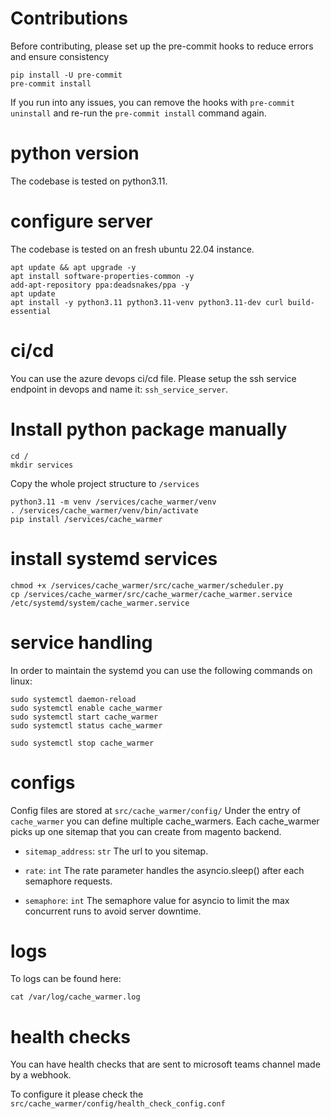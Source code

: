 # Contributions

Before contributing, please set up the pre-commit hooks to reduce
errors and ensure consistency

    pip install -U pre-commit
    pre-commit install

If you run into any issues, you can remove the hooks
with `pre-commit uninstall` and re-run the `pre-commit install` command again.

# python version

The codebase is tested on python3.11.

# configure server

The codebase is tested on an fresh ubuntu 22.04 instance.
```shell
apt update && apt upgrade -y
apt install software-properties-common -y
add-apt-repository ppa:deadsnakes/ppa -y
apt update
apt install -y python3.11 python3.11-venv python3.11-dev curl build-essential
```

# ci/cd

You can use the azure devops ci/cd file. Please setup the ssh service endpoint in 
devops and name it: ``ssh_service_server``.

# Install python package manually

```shell
cd /
mkdir services
```

Copy the whole project structure to ``/services``


```shell
python3.11 -m venv /services/cache_warmer/venv
. /services/cache_warmer/venv/bin/activate
pip install /services/cache_warmer
```


# install systemd services

```shell
chmod +x /services/cache_warmer/src/cache_warmer/scheduler.py
cp /services/cache_warmer/src/cache_warmer/cache_warmer.service /etc/systemd/system/cache_warmer.service

```

# service handling

In order to maintain the systemd you can use the following commands on linux:
```shell
sudo systemctl daemon-reload
sudo systemctl enable cache_warmer
sudo systemctl start cache_warmer
sudo systemctl status cache_warmer

sudo systemctl stop cache_warmer
```

# configs
Config files are stored at ``src/cache_warmer/config/``
Under the entry of ``cache_warmer`` you can define multiple cache_warmers.
Each cache_warmer picks up one sitemap that you can create from magento backend.

- ``sitemap_address``: ``str``
    The url to you sitemap.

- ``rate``: ``int``
    The rate parameter handles the asyncio.sleep() after each semaphore requests.
    
- ``semaphore``: ``int``
  The semaphore value for asyncio to limit the max concurrent runs to avoid server downtime.


# logs
To logs can be found here:
```shell
cat /var/log/cache_warmer.log
```

# health checks
You can have health checks that are sent to microsoft teams channel 
made by a webhook.

To configure it please check the ``src/cache_warmer/config/health_check_config.conf``
